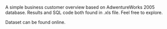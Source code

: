 A simple business customer overview based on AdwentureWorks 2005 database. 
Results and SQL code both found in .xls file. Feel free to explore. 

Dataset can be found online.
